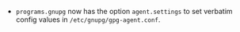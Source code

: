 - `programs.gnupg` now has the option `agent.settings` to set verbatim config values in `/etc/gnupg/gpg-agent.conf`.